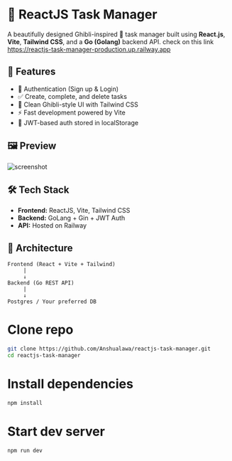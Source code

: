 # 🌟 ReactJS Task Manager

A beautifully designed Ghibli-inspired 🌿 task manager built using **React.js**, **Vite**, **Tailwind CSS**, and a **Go (Golang)** backend API.
check on this link https://reactjs-task-manager-production.up.railway.app

## 🚀 Features

- 🔐 Authentication (Sign up & Login)
- ✅ Create, complete, and delete tasks
- 🌈 Clean Ghibli-style UI with Tailwind CSS
- ⚡ Fast development powered by Vite
- 💾 JWT-based auth stored in localStorage

## 🖼️ Preview

![screenshot](./public/preview.png) <!-- Replace with actual screenshot path -->

## 🛠️ Tech Stack

- **Frontend:** ReactJS, Vite, Tailwind CSS
- **Backend:** GoLang + Gin + JWT Auth
- **API:** Hosted on Railway

## 🧠 Architecture

```plaintext
Frontend (React + Vite + Tailwind)
     |
     ↓
Backend (Go REST API)
     |
     ↓
Postgres / Your preferred DB
```
# Clone repo
```bash
git clone https://github.com/Anshualawa/reactjs-task-manager.git
cd reactjs-task-manager
```
# Install dependencies
```bash
npm install
```
# Start dev server
```bash
npm run dev
```
